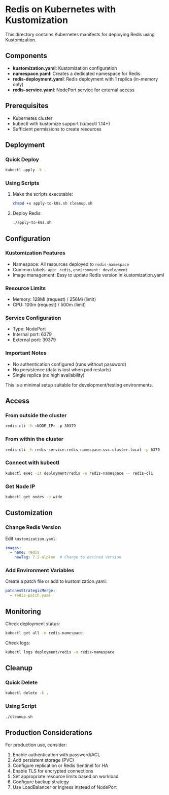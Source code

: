 # Redis on Kubernetes with Kustomization

This directory contains Kubernetes manifests for deploying Redis using Kustomization.

## Components

- **kustomization.yaml**: Kustomization configuration
- **namespace.yaml**: Creates a dedicated namespace for Redis
- **redis-deployment.yaml**: Redis deployment with 1 replica (in-memory only)
- **redis-service.yaml**: NodePort service for external access

## Prerequisites

- Kubernetes cluster
- kubectl with kustomize support (kubectl 1.14+)
- Sufficient permissions to create resources

## Deployment

### Quick Deploy
```bash
kubectl apply -k .
```

### Using Scripts
1. Make the scripts executable:
   ```bash
   chmod +x apply-to-k8s.sh cleanup.sh
   ```

2. Deploy Redis:
   ```bash
   ./apply-to-k8s.sh
   ```

## Configuration

### Kustomization Features
- Namespace: All resources deployed to `redis-namespace`
- Common labels: `app: redis`, `environment: development`
- Image management: Easy to update Redis version in kustomization.yaml

### Resource Limits
- Memory: 128Mi (request) / 256Mi (limit)
- CPU: 100m (request) / 500m (limit)

### Service Configuration
- Type: NodePort
- Internal port: 6379
- External port: 30379

### Important Notes
- No authentication configured (runs without password)
- No persistence (data is lost when pod restarts)
- Single replica (no high availability)

This is a minimal setup suitable for development/testing environments.

## Access

### From outside the cluster
```bash
redis-cli -h <NODE_IP> -p 30379
```

### From within the cluster
```bash
redis-cli -h redis-service.redis-namespace.svc.cluster.local -p 6379
```

### Connect with kubectl
```bash
kubectl exec -it deployment/redis -n redis-namespace -- redis-cli
```

### Get Node IP
```bash
kubectl get nodes -o wide
```

## Customization

### Change Redis Version
Edit `kustomization.yaml`:
```yaml
images:
  - name: redis
    newTag: 7.2-alpine  # Change to desired version
```

### Add Environment Variables
Create a patch file or add to kustomization.yaml:
```yaml
patchesStrategicMerge:
  - redis-patch.yaml
```

## Monitoring

Check deployment status:
```bash
kubectl get all -n redis-namespace
```

Check logs:
```bash
kubectl logs deployment/redis -n redis-namespace
```

## Cleanup

### Quick Delete
```bash
kubectl delete -k .
```

### Using Script
```bash
./cleanup.sh
```

## Production Considerations

For production use, consider:
1. Enable authentication with password/ACL
2. Add persistent storage (PVC)
3. Configure replication or Redis Sentinel for HA
4. Enable TLS for encrypted connections
5. Set appropriate resource limits based on workload
6. Configure backup strategy
7. Use LoadBalancer or Ingress instead of NodePort